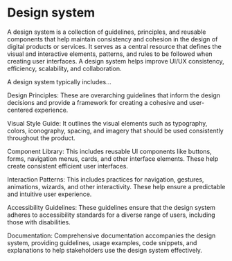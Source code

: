 # Design system

A design system is a collection of guidelines, principles, and reusable components that help maintain consistency and cohesion in the design of digital products or services. It serves as a central resource that defines the visual and interactive elements, patterns, and rules to be followed when creating user interfaces. A design system helps improve UI/UX consistency, efficiency, scalability, and collaboration.

A design system typically includes…

Design Principles: These are overarching guidelines that inform the design decisions and provide a framework for creating a cohesive and user-centered experience.

Visual Style Guide: It outlines the visual elements such as typography, colors, iconography, spacing, and imagery that should be used consistently throughout the product.

Component Library: This includes reusable UI components like buttons, forms, navigation menus, cards, and other interface elements. These help create consistent efficient user interfaces.

Interaction Patterns: This includes practices for navigation, gestures, animations, wizards, and other interactivity. These help ensure a predictable and intuitive user experience.

Accessibility Guidelines: These guidelines ensure that the design system adheres to accessibility standards for a diverse range of users, including those with disabilities.

Documentation: Comprehensive documentation accompanies the design system, providing guidelines, usage examples, code snippets, and explanations to help stakeholders use the design system effectively.
